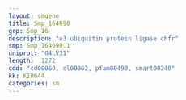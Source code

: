 ```yaml
---
layout: smgene
title: Smp_164690
grp: Smp_16
description: "e3 ubiquitin protein ligase chfr"
smp: Smp_164690.1
uniprot: "G4LV31"
length:  1272
cdd: "cd00060, cl00062, pfam00498, smart00240"
kk: K10644
categories: sm
---
```

